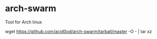 # arch-swarm
Tool for Arch linux

wget https://github.com/acid0od/arch-swarm/tarball/master -O - | tar xz
